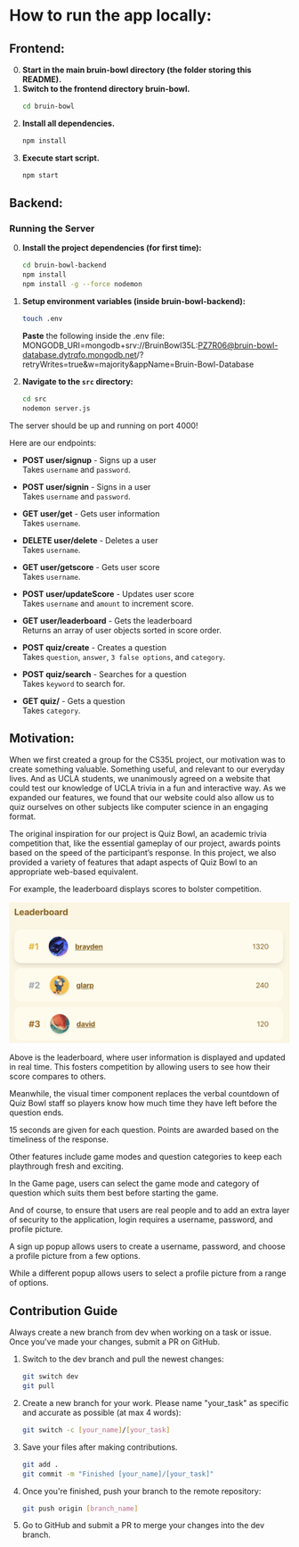 # How to run the app locally:
## Frontend:
0. **Start in the main bruin-bowl directory (the folder storing this README).**
1. **Switch to the frontend directory bruin-bowl.**
    ```bash
    cd bruin-bowl
    ```
2. **Install all dependencies.**
    ```bash
    npm install
    ```
3. **Execute start script.**
    ```bash
    npm start
    ```
## Backend:
### Running the Server

0. **Install the project dependencies (for first time):**
   ```sh
   cd bruin-bowl-backend
   npm install
   npm install -g --force nodemon
   ```
   
1. **Setup environment variables (inside bruin-bowl-backend):**
   ```sh
   touch .env
   ```
   **Paste** the following inside the .env file: MONGODB_URI=mongodb+srv://BruinBowl35L:PZ7R06@bruin-bowl-database.dytrqfo.mongodb.net/?retryWrites=true&w=majority&appName=Bruin-Bowl-Database
      
2. **Navigate to the `src` directory:**
   ```sh
   cd src
   nodemon server.js
   ```
   
The server should be up and running on port 4000!

Here are our endpoints: 

- **POST user/signup** - Signs up a user  
  Takes `username` and `password`.

- **POST user/signin** - Signs in a user  
  Takes `username` and `password`.

- **GET user/get** - Gets user information  
  Takes `username`.

- **DELETE user/delete** - Deletes a user  
  Takes `username`.

- **GET user/getscore** - Gets user score  
  Takes `username`.

- **POST user/updateScore** - Updates user score  
  Takes `username` and `amount` to increment score.

- **GET user/leaderboard** - Gets the leaderboard  
  Returns an array of user objects sorted in score order.

- **POST quiz/create** - Creates a question  
  Takes `question`, `answer`, `3 false options`, and `category`.

- **POST quiz/search** - Searches for a question  
  Takes `keyword` to search for.

- **GET quiz/** - Gets a question  
  Takes `category`.


## Motivation:

When we first created a group for the CS35L project, our motivation was to create something valuable. Something useful, and relevant to our everyday lives. And as UCLA students, we unanimously agreed on a website that could test our knowledge of UCLA trivia in a fun and interactive way. As we expanded our features, we found that our website could also allow us to quiz ourselves on other subjects like computer science in an engaging format. 

The original inspiration for our project is Quiz Bowl, an academic trivia competition that, like the essential gameplay of our project, awards points based on the speed of the participant’s response. In this project, we also provided a variety of features that adapt aspects of Quiz Bowl to an appropriate web-based equivalent. 

For example, the leaderboard displays scores to bolster competition. 

![Leaderboard display screenshot](./bruin-bowl/public/Readme-Screenshots/LeaderboardDisplay-Screenshot.png)

Above is the leaderboard, where user information is displayed and updated in real time. This fosters competition by allowing users to see how their score compares to others. 

Meanwhile, the visual timer component replaces the verbal countdown of Quiz Bowl staff so players know how much time they have left before the question ends. 

15 seconds are given for each question. Points are awarded based on the timeliness of the response. 

Other features include game modes and question categories to keep each playthrough fresh and exciting. 

In the Game page, users can select the game mode and category of question which suits them best before starting the game. 

And of course, to ensure that users are real people and to add an extra layer of security to the application, login requires a username, password, and profile picture. 

A sign up popup allows users to create a username, password, and choose a profile picture from a few options. 

While a different popup allows users to select a profile picture from a range of options. 


## **Contribution Guide**

Always create a new branch from dev when working on a task or issue. 
Once you've made your changes, submit a PR on GitHub.

1. Switch to the dev branch and pull the newest changes:
   ```bash
   git switch dev
   git pull
   ```

2. Create a new branch for your work. Please name "your_task" as specific and accurate as possible (at max 4 words):
   ```bash
   git switch -c [your_name]/[your_task]
   ```

3. Save your files after making contributions.
   ```bash
   git add .
   git commit -m "Finished [your_name]/[your_task]"
   ```

4. Once you're finished, push your branch to the remote repository:
   ```bash
   git push origin [branch_name]
   ```

5. Go to GitHub and submit a PR to merge your changes into the dev branch.
